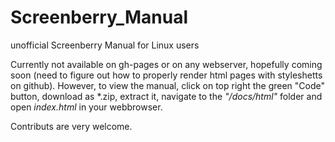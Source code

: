 # Screenberry_Manual
unofficial Screenberry Manual for Linux users


Currently not available on gh-pages or on any webserver, hopefully coming soon (need to figure out how to properly render html pages with styleshetts on github).
However,
to view the manual, click on top right the green "Code" button, download as *.zip, extract it, navigate to the *"/docs/html"* folder  and open *index.html* in your webbrowser.

Contributs are very welcome.

